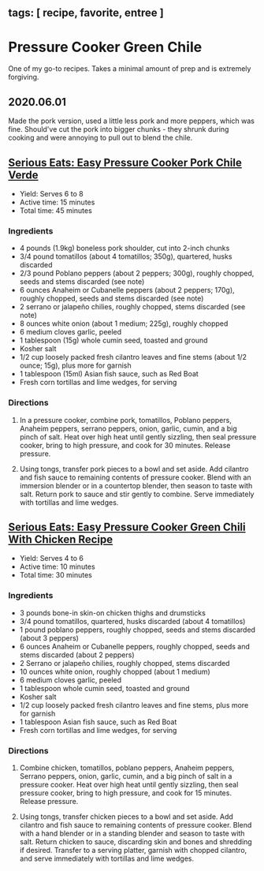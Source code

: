 tags: [ recipe, favorite, entree ]
---

# Pressure Cooker Green Chile

One of my go-to recipes. Takes a minimal amount of prep and is extremely
forgiving.

## 2020.06.01

Made the pork version, used a little less pork and more peppers, which was
fine. Should've cut the pork into bigger chunks - they shrunk during cooking
and were annoying to pull out to blend the chile.

## [Serious Eats: Easy Pressure Cooker Pork Chile Verde][serious-eats-pork]

[serious-eats-pork]: https://www.seriouseats.com/recipes/2017/03/easy-pressure-cooker-pork-chile-verde-recipe.html#recipe-wrapper

- Yield: Serves 6 to 8
- Active time: 15 minutes
- Total time: 45 minutes

### Ingredients

- 4 pounds (1.9kg) boneless pork shoulder, cut into 2-inch chunks
- 3/4 pound tomatillos (about 4 tomatillos; 350g), quartered, husks discarded
- 2/3 pound Poblano peppers (about 2 peppers; 300g), roughly chopped, seeds and
  stems discarded (see note)
- 6 ounces Anaheim or Cubanelle peppers (about 2 peppers; 170g), roughly
  chopped, seeds and stems discarded (see note)
- 2 serrano or jalapeño chilies, roughly chopped, stems discarded (see note)
- 8 ounces white onion (about 1 medium; 225g), roughly chopped
- 6 medium cloves garlic, peeled
- 1 tablespoon (15g) whole cumin seed, toasted and ground
- Kosher salt
- 1/2 cup loosely packed fresh cilantro leaves and fine stems (about 1/2 ounce;
  15g), plus more for garnish
- 1 tablespoon (15ml) Asian fish sauce, such as Red Boat
- Fresh corn tortillas and lime wedges, for serving

### Directions

1. In a pressure cooker, combine pork, tomatillos, Poblano peppers, Anaheim
   peppers, serrano peppers, onion, garlic, cumin, and a big pinch of salt.
   Heat over high heat until gently sizzling, then seal pressure cooker, bring
   to high pressure, and cook for 30 minutes. Release pressure.

1. Using tongs, transfer pork pieces to a bowl and set aside. Add cilantro and
   fish sauce to remaining contents of pressure cooker. Blend with an immersion
   blender or in a countertop blender, then season to taste with salt. Return
   pork to sauce and stir gently to combine. Serve immediately with tortillas
   and lime wedges.

## [Serious Eats: Easy Pressure Cooker Green Chili With Chicken Recipe][serious-eats-chicken]

[serious-eats-chicken]: https://www.seriouseats.com/recipes/2015/04/pressure-cooker-fast-and-easy-chicken-chile-verde-recipe.html

- Yield: Serves 4 to 6
- Active time: 10 minutes
- Total time: 30 minutes

### Ingredients

- 3 pounds bone-in skin-on chicken thighs and drumsticks
- 3/4 pound tomatillos, quartered, husks discarded (about 4 tomatillos)
- 1 pound poblano peppers, roughly chopped, seeds and stems discarded (about 3
  peppers)
- 6 ounces Anaheim or Cubanelle peppers, roughly chopped, seeds and stems
  discarded (about 2 peppers)
- 2 Serrano or jalapeño chilies, roughly chopped, stems discarded
- 10 ounces white onion, roughly chopped (about 1 medium)
- 6 medium cloves garlic, peeled
- 1 tablespoon whole cumin seed, toasted and ground
- Kosher salt
- 1/2 cup loosely packed fresh cilantro leaves and fine stems, plus more for
  garnish
- 1 tablespoon Asian fish sauce, such as Red Boat
- Fresh corn tortillas and lime wedges, for serving

### Directions

1. Combine chicken, tomatillos, poblano peppers, Anaheim peppers, Serrano
   peppers, onion, garlic, cumin, and a big pinch of salt in a pressure cooker.
   Heat over high heat until gently sizzling, then seal pressure cooker, bring
   to high pressure, and cook for 15 minutes. Release pressure.

1. Using tongs, transfer chicken pieces to a bowl and set aside. Add cilantro
   and fish sauce to remaining contents of pressure cooker. Blend with a hand
   blender or in a standing blender and season to taste with salt. Return
   chicken to sauce, discarding skin and bones and shredding if desired.
   Transfer to a serving platter, garnish with chopped cilantro, and serve
   immediately with tortillas and lime wedges.
